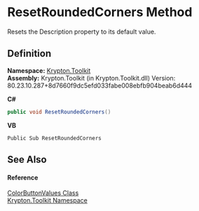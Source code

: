 # ResetRoundedCorners Method


Resets the Description property to its default value.



## Definition
**Namespace:** <a href="79d2eac2-21f4-54ff-7552-b20c33c30600.md">Krypton.Toolkit</a>  
**Assembly:** Krypton.Toolkit (in Krypton.Toolkit.dll) Version: 80.23.10.287+8d7660f9dc5efd033fabe008ebfb904beab6d444

**C#**
``` C#
public void ResetRoundedCorners()
```
**VB**
``` VB
Public Sub ResetRoundedCorners
```



## See Also


#### Reference
<a href="a216086c-f344-6bcf-8aec-5077f55c80b9.md">ColorButtonValues Class</a>  
<a href="79d2eac2-21f4-54ff-7552-b20c33c30600.md">Krypton.Toolkit Namespace</a>  
